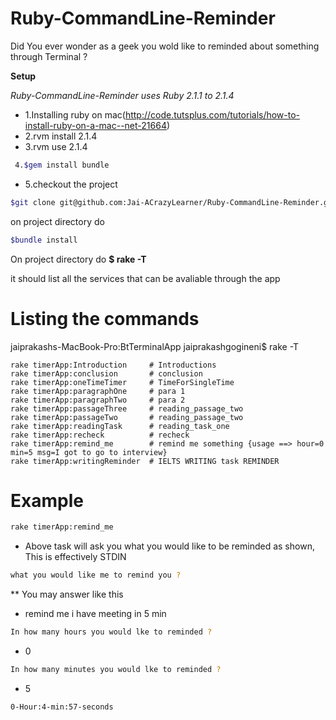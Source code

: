 **Ruby-CommandLine-Reminder**
============================

Did You ever wonder as a geek you wold like to reminded about something through Terminal ?

**Setup**

*Ruby-CommandLine-Reminder uses Ruby 2.1.1 to 2.1.4*

* 1.Installing ruby on mac(http://code.tutsplus.com/tutorials/how-to-install-ruby-on-a-mac--net-21664)
* 2.rvm install 2.1.4
* 3.rvm use 2.1.4
```sh
 4.$gem install bundle
```
* 5.checkout the project 
```sh
$git clone git@github.com:Jai-ACrazyLearner/Ruby-CommandLine-Reminder.git
```
on project directory do 
```sh
$bundle install
```
On project directory do **$ rake -T**

it should list all the services that can be avaliable through the app

**Listing the commands**
============================
jaiprakashs-MacBook-Pro:BtTerminalApp jaiprakashgogineni$ rake -T 

```
rake timerApp:Introduction     # Introductions
rake timerApp:conclusion       # conclusion
rake timerApp:oneTimeTimer     # TimeForSingleTime
rake timerApp:paragraphOne     # para 1
rake timerApp:paragraphTwo     # para 2
rake timerApp:passageThree     # reading_passage_two
rake timerApp:passageTwo       # reading_passage_two
rake timerApp:readingTask      # reading_task_one
rake timerApp:recheck          # recheck
rake timerApp:remind_me        # remind me something {usage ==> hour=0 min=5 msg=I got to go to interview}
rake timerApp:writingReminder  # IELTS WRITING task REMINDER    
```
**Example**
============================

```sh
rake timerApp:remind_me
```
* Above task will ask you what you would like to be reminded as shown, This is effectively STDIN
```sh
what you would like me to remind you ?
```
** You may answer like this 
* remind me i have meeting in 5 min
```sh
In how many hours you would lke to reminded ?
```
* 0
```sh
In how many minutes you would lke to reminded ?
```
* 5
```sh
0-Hour:4-min:57-seconds
```
